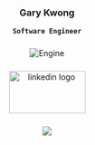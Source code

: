 <div align="center">
<h3>Gary Kwong
</div>
<div align="center">
  
   **`Software Engineer`**
 
###
  
![Engine](https://github.com/kwonggary/kwonggary/assets/18409551/99df623e-85f3-49e0-ae58-dfe8d34f2081)
  

###

<div align="center">
  <a href="https://www.linkedin.com/in/kwonggary/" target="_blank">
    <img src="https://raw.githubusercontent.com/maurodesouza/profile-readme-generator/master/src/assets/icons/social/linkedin/default.svg" alt="linkedin logo" width="135" height="75" />
  </a>
</div>


###


<div align="center">
  <img src="https://visitor-badge.laobi.icu/badge?page_id=kwonggary.kwonggary&left_color=darkgray&right_color=black&left_text=Visits"  />
</div>

